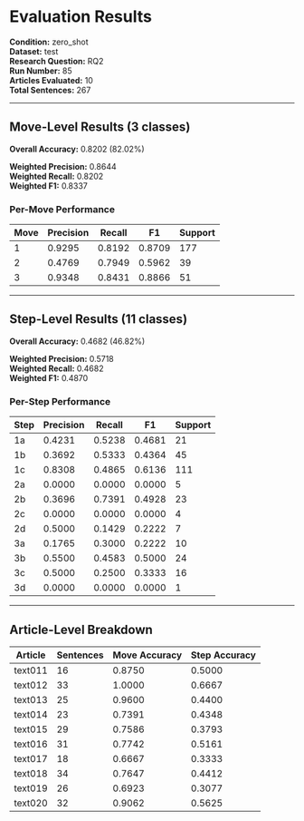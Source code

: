 # Evaluation Results

**Condition:** zero_shot  
**Dataset:** test  
**Research Question:** RQ2  
**Run Number:** 85  
**Articles Evaluated:** 10  
**Total Sentences:** 267  

---

## Move-Level Results (3 classes)

**Overall Accuracy:** 0.8202 (82.02%)  

**Weighted Precision:** 0.8644  
**Weighted Recall:** 0.8202  
**Weighted F1:** 0.8337  

### Per-Move Performance

| Move | Precision | Recall | F1 | Support |
|------|-----------|--------|----|---------|
| 1 | 0.9295 | 0.8192 | 0.8709 | 177 |
| 2 | 0.4769 | 0.7949 | 0.5962 | 39 |
| 3 | 0.9348 | 0.8431 | 0.8866 | 51 |

---

## Step-Level Results (11 classes)

**Overall Accuracy:** 0.4682 (46.82%)  

**Weighted Precision:** 0.5718  
**Weighted Recall:** 0.4682  
**Weighted F1:** 0.4870  

### Per-Step Performance

| Step | Precision | Recall | F1 | Support |
|------|-----------|--------|----|---------|
| 1a | 0.4231 | 0.5238 | 0.4681 | 21 |
| 1b | 0.3692 | 0.5333 | 0.4364 | 45 |
| 1c | 0.8308 | 0.4865 | 0.6136 | 111 |
| 2a | 0.0000 | 0.0000 | 0.0000 | 5 |
| 2b | 0.3696 | 0.7391 | 0.4928 | 23 |
| 2c | 0.0000 | 0.0000 | 0.0000 | 4 |
| 2d | 0.5000 | 0.1429 | 0.2222 | 7 |
| 3a | 0.1765 | 0.3000 | 0.2222 | 10 |
| 3b | 0.5500 | 0.4583 | 0.5000 | 24 |
| 3c | 0.5000 | 0.2500 | 0.3333 | 16 |
| 3d | 0.0000 | 0.0000 | 0.0000 | 1 |

---

## Article-Level Breakdown

| Article | Sentences | Move Accuracy | Step Accuracy |
|---------|-----------|---------------|---------------|
| text011 | 16 | 0.8750 | 0.5000 |
| text012 | 33 | 1.0000 | 0.6667 |
| text013 | 25 | 0.9600 | 0.4400 |
| text014 | 23 | 0.7391 | 0.4348 |
| text015 | 29 | 0.7586 | 0.3793 |
| text016 | 31 | 0.7742 | 0.5161 |
| text017 | 18 | 0.6667 | 0.3333 |
| text018 | 34 | 0.7647 | 0.4412 |
| text019 | 26 | 0.6923 | 0.3077 |
| text020 | 32 | 0.9062 | 0.5625 |
